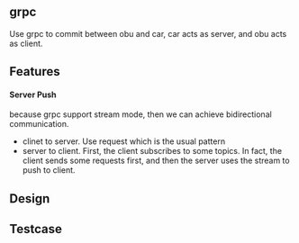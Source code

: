 ## grpc
Use grpc to commit between obu and car, car acts as server, and obu acts as client.

## Features
#### Server Push
because grpc support stream mode, then we can achieve bidirectional communication.
- clinet to server. Use request which is the usual pattern
- server to client. First, the client subscribes to some topics. In fact, the client sends some requests first, and then the server uses the stream to push to client.

## Design

## Testcase